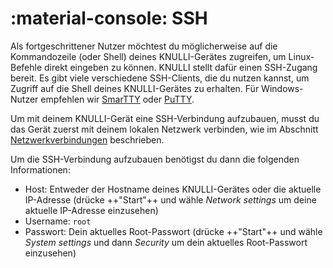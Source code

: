 # :material-console: SSH

Als fortgeschrittener Nutzer möchtest du möglicherweise auf die Kommandozeile (oder Shell) deines KNULLI-Gerätes zugreifen, um Linux-Befehle direkt eingeben zu können. KNULLI stellt dafür einen SSH-Zugang bereit. Es gibt viele verschiedene SSH-Clients, die du nutzen kannst, um Zugriff auf die Shell deines KNULLI-Gerätes zu erhalten. Für Windows-Nutzer empfehlen wir [SmarTTY](https://sysprogs.com/SmarTTY) oder [PuTTY](https://www.putty.org).

Um mit deinem KNULLI-Gerät eine SSH-Verbindung aufzubauen, musst du das Gerät zuerst mit deinem lokalen Netzwerk verbinden, wie im Abschnitt [Netzwerkverbindungen](../networking) beschrieben.

Um die SSH-Verbindung aufzubauen benötigst du dann die folgenden Informationen:

* Host: Entweder der Hostname deines KNULLI-Gerätes oder die aktuelle IP-Adresse (drücke ++"Start"++ und wähle *Network settings* um deine aktuelle IP-Adresse einzusehen)
* Username: `root`
* Passwort: Dein aktuelles Root-Passwort (drücke ++"Start"++ und wähle *System settings* und dann *Security* um dein aktuelles Root-Passwort einzusehen)
